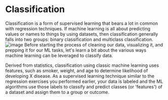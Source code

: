 # Classification
Classification is a form of supervised learning that bears a lot in common with regression techniques. If machine learning is all about predicting values or names to things  by using datasets, then classification generally falls into two groups: binary classification and multiclass classification.
![image](https://github.com/zynahleo/Classification/assets/96540236/3d00f964-3352-4c53-895d-c7ee15c3bbbc)
Before starting the process of cleaning our data, visualizing it, and prepping it for our ML tasks, let's learn a bit about the various ways machine learning can be leveraged to classify data.

Derived from statistics, classification using classic machine learning uses features, such as smoker, weight, and age to determine likelihood of developing X disease. As a supervised learning technique similar to the regression exercises you performed earlier, your data is labeled and the ML algorithms use those labels to classify and predict classes (or 'features') of a dataset and assign them to a group or outcome.

